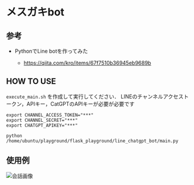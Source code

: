 # メスガキbot

## 参考
- PythonでLine botを作ってみた
  
  - https://qiita.com/kro/items/67f7510b36945eb9689b
  
## HOW TO USE

`execute_main.sh` を作成して実行してください．
LINEのチャンネルアクセストークン，APIキー，CatGPTのAPIキーが必要が必要です

```
export CHANNEL_ACCESS_TOKEN="***"
export CHANNEL_SECRET="***"
export CHATGPT_APIKEY="***"

python /home/ubuntu/playground/flask_playground/line_chatgpt_bot/main.py
``` 

## 使用例
![会話画像](https://drive.google.com/uc?export=view&id=1eVZ4IU0jNZCe_q11zyWwVyuvYSve5I_C)
